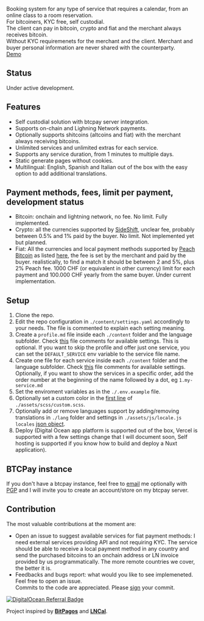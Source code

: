 Booking system for any type of service that requires a calendar, from an online class to a room reservation.  
For bitcoiners, KYC free, self custodial.  
The client can pay in bitcoin, crypto and fiat and the merchant always receives bitcoin.  
Without KYC requiremenets for the merchant and the client. Merchant and buyer personal information are never shared with the counterparty.  
[Demo](https://booking.learntheropes.xyz)

## Status
Under active development.

## Features
- Self custodial solution with btcpay server integration.  
- Supports on-chain and Lighning Network payments. 
- Optionally supports shitcoins (altcoins and fiat) with the merchant always receiving bitcoins.  
- Unlimited services and unlimited extras for each service.  
- Supports any service duration, from 1 minutes to multiple days.  
- Static generate pages without cookies.   
- Multilingual: English, Spanish and Italian out of the box with the easy option to add additional translations.   

## Payment methods, fees, limit per payment, development status
- Bitcoin: onchain and lightning network, no fee. No limit. Fully implemented.  
- Crypto: all the currencies supported by [SideShift](https://sideshift.ai/eth/btc), unclear fee, probably between 0.5% and 1% paid by the buyer. No limit. Not implemented yet but planned.  
- Fiat: All the currencies and local payment methods supported by [Peach Bitcoin](https://peachbitcoin.com) as listed [here](https://api.peachbitcoin.com/v1/info), the fee is set by the merchant and paid by the buyer. realistically, to find a match it should be between 2 and 5%, plus 2% Peach fee. 1000 CHF (or equivalent in other currency) limit for each payment and 100.000 CHF yearly from the same buyer. Under current implementation.  

## Setup
1. Clone the repo.  
2. Edit the repo configuration in `./content/settings.yaml` accordingly to your needs. The file is commented to explain each setting meaning. 
3. Create a `profile.md` file inside each `./content` folder and the language subfolder. Check [this](https://github.com/learntheropes/btcpay-booking/blob/main/content/en/profile.md?plain=1) file comments for available settings.
This is optional. If you want to skip the profile and offer just one service, you can set the `DEFAULT_SERVICE` env variable to the service file name.
4. Create one file for each service inside each `./content` folder and the language subfolder. Check [this](https://github.com/learntheropes/btcpay-booking/blob/main/content/en/services/1.paraguay-residency.md?plain=1) file comments for available settings.
Optionally, if you want to show the services in a specific order, add the order number at the beginning of the name followed by a dot, eg `1.my-service.md` 
5. Set the enviroment variables as in the `./.env.example` file.  
6. Optionally set a custom color in the [first line](https://github.com/learntheropes/btcpay-booking/blob/de5be9f24fe72c59a8f10557451a8af0afbdd601/assets/scss/custom.scss#L1) of `./assets/scss/custom.scss`.  
7. Optionally add or remove languages support by adding/removing translations in `./lang` folder and settings in `./assets/js/locale.js` `locales` [json object](https://github.com/learntheropes/btcpay-booking/blob/de5be9f24fe72c59a8f10557451a8af0afbdd601/assets/js/locales.js#L3C5-L26C3). 
8. Deploy (Digital Ocean app platform is supported out of the box, Vercel is supported with a few settings change that I will document soon, Self hosting is supported if you know how to build and deploy a Nuxt application).  

## BTCPay instance
If you don't have a btcpay instance, feel free to [email](mailto:giovanni@learntheropes.xyz) me optionally with [PGP](https://keys.openpgp.org/vks/v1/by-fingerprint/5BA78A510CDA44132BDC51FA58C798100FF8A743) and I will invite you to create an account/store on my btcpay server.

## Contribution
The most valuable contributions at the moment are:
  - Open an issue to suggest available services for fiat payment methods: I need external services providing API and not requiring KYC. The service should be able to receive a local payment method in any country and send the purchased bitcoins to an onchain address or LN invoice provided by us programmatically. The more remote countries we cover, the better it is.
  - Feedbacks and bugs report: what would you like to see implemeneted. Feel free to open an issue.  
Commits to the code are appreciated. Please [sign](https://docs.github.com/en/authentication/managing-commit-signature-verification/signing-commits) your commit.

[![DigitalOcean Referral Badge](https://web-platforms.sfo2.digitaloceanspaces.com/WWW/Badge%202.svg)](https://www.digitalocean.com/?refcode=1930033771d7&utm_campaign=Referral_Invite&utm_medium=Referral_Program&utm_source=badge)

Project inspired by [**BitPagos**](https://web.archive.org/web/20141225131358/https://www.bitpagos.com/es/) and [**LNCal**](https://lncal.com/).
